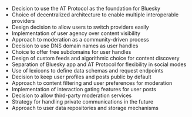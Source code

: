 - Decision to use the AT Protocol as the foundation for Bluesky
- Choice of decentralized architecture to enable multiple interoperable providers
- Design decision to allow users to switch providers easily
- Implementation of user agency over content visibility
- Approach to moderation as a community-driven process
- Decision to use DNS domain names as user handles
- Choice to offer free subdomains for user handles
- Design of custom feeds and algorithmic choice for content discovery
- Separation of Bluesky app and AT Protocol for flexibility in social modes
- Use of lexicons to define data schemas and request endpoints
- Decision to keep user profiles and posts public by default
- Approach to content filtering and user preferences for moderation
- Implementation of interaction gating features for user posts
- Decision to allow third-party moderation services
- Strategy for handling private communications in the future
- Approach to user data repositories and storage mechanisms
